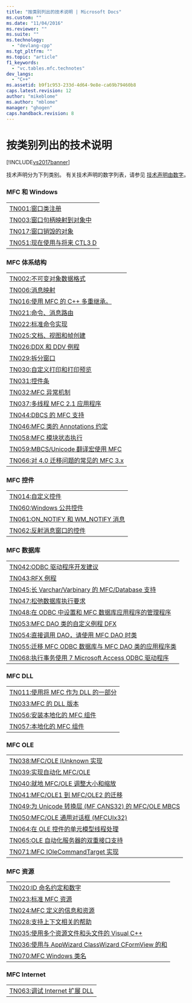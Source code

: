 ```yaml
---
title: "按类别列出的技术说明 | Microsoft Docs"
ms.custom: ""
ms.date: "11/04/2016"
ms.reviewer: ""
ms.suite: ""
ms.technology: 
  - "devlang-cpp"
ms.tgt_pltfrm: ""
ms.topic: "article"
f1_keywords: 
  - "vc.tables.mfc.technotes"
dev_langs: 
  - "C++"
ms.assetid: b9f1c953-233d-4d64-9e8e-ca69b79460b8
caps.latest.revision: 12
author: "mikeblome"
ms.author: "mblome"
manager: "ghogen"
caps.handback.revision: 8
---
```

# 按类别列出的技术说明
[!INCLUDE[vs2017banner](../assembler/inline/includes/vs2017banner.md)]

技术声明分为下列类别。  有关技术声明的数字列表，请参见 [技术声明由数字](../mfc/technical-notes-by-number.md)。  
  
### MFC 和 Windows  
  
||  
|-|  
|[TN001:窗口类注册](../mfc/tn001-window-class-registration.md)|  
|[TN003:窗口句柄映射到对象中](../mfc/tn003-mapping-of-windows-handles-to-objects.md)|  
|[TN017:窗口销毁的对象](../mfc/tn017-destroying-window-objects.md)|  
|[TN051:现在使用与将来 CTL3 D](../mfc/tn051-using-ctl3d-now-and-in-the-future.md)|  
  
### MFC 体系结构  
  
||  
|-|  
|[TN002:不可变对象数据格式](../mfc/tn002-persistent-object-data-format.md)|  
|[TN006:消息映射](../mfc/tn006-message-maps.md)|  
|[TN016:使用 MFC 的 C\+\+ 多重继承。](../mfc/tn016-using-cpp-multiple-inheritance-with-mfc.md)|  
|[TN021:命令、消息路由](../mfc/tn021-command-and-message-routing.md)|  
|[TN022:标准命令实现](../mfc/tn022-standard-commands-implementation.md)|  
|[TN025:文档、视图和帧创建](../mfc/tn025-document-view-and-frame-creation.md)|  
|[TN026:DDX 和 DDV 例程](../mfc/tn026-ddx-and-ddv-routines.md)|  
|[TN029:拆分窗口](../mfc/tn029-splitter-windows.md)|  
|[TN030:自定义打印和打印预览](../mfc/tn030-customizing-printing-and-print-preview.md)|  
|[TN031:控件条](../mfc/tn031-control-bars.md)|  
|[TN032:MFC 异常机制](../mfc/tn032-mfc-exception-mechanism.md)|  
|[TN037:多线程 MFC 2.1 应用程序](../mfc/tn037-multithreaded-mfc-2-1-applications.md)|  
|[TN044:DBCS 的 MFC 支持](../mfc/tn044-mfc-support-for-dbcs.md)|  
|[TN046:MFC 类的 Annotations 约定](../mfc/tn046-commenting-conventions-for-the-mfc-classes.md)|  
|[TN058:MFC 模块状态执行](../mfc/tn058-mfc-module-state-implementation.md)|  
|[TN059:MBCS\/Unicode 翻译宏使用 MFC](../mfc/tn059-using-mfc-mbcs-unicode-conversion-macros.md)|  
|[TN066:对 4.0 迁移问题的常见的 MFC 3.x](../mfc/tn066-common-mfc-3-x-to-4-0-porting-issues.md)|  
  
### MFC 控件  
  
||  
|-|  
|[TN014:自定义控件](../mfc/tn014-custom-controls.md)|  
|[TN060:Windows 公共控件](../mfc/tn060-the-new-windows-common-controls.md)|  
|[TN061:ON\_NOTIFY 和 WM\_NOTIFY 消息](../mfc/tn061-on-notify-and-wm-notify-messages.md)|  
|[TN062:反射消息窗口的控件](../mfc/tn062-message-reflection-for-windows-controls.md)|  
  
### MFC 数据库  
  
||  
|-|  
|[TN042:ODBC 驱动程序开发建议](../mfc/tn042-odbc-driver-developer-recommendations.md)|  
|[TN043:RFX 例程](../mfc/tn043-rfx-routines.md)|  
|[TN045:长 Varchar\/Varbinary 的 MFC\/Database 支持](../mfc/tn045-mfc-database-support-for-long-varchar-varbinary.md)|  
|[TN047:松弛数据库执行要求](../mfc/tn047-relaxing-database-transaction-requirements.md)|  
|[TN048:在 ODBC 中设置和 MFC 数据库应用程序的管理程序](../mfc/tn048-writing-odbc-setup-and-administration-programs.md)|  
|[TN053:MFC DAO 类的自定义例程 DFX](../mfc/tn053-custom-dfx-routines-for-dao-database-classes.md)|  
|[TN054:直接调用 DAO，请使用 MFC DAO 时类](../mfc/tn054-calling-dao-directly-while-using-mfc-dao-classes.md)|  
|[TN055:迁移 MFC ODBC 数据库与 MFC DAO 类的应用程序类](../mfc/tn055-migrating-mfc-odbc-database-class-applications-to-mfc-dao-classes.md)|  
|[TN068:执行事务使用 7 Microsoft Access ODBC 驱动程序](../mfc/tn068-performing-transactions-with-the-microsoft-access-7-odbc-driver.md)|  
  
### MFC DLL  
  
||  
|-|  
|[TN011:使用将 MFC 作为 DLL 的一部分](../mfc/tn011-using-mfc-as-part-of-a-dll.md)|  
|[TN033:MFC 的 DLL 版本](../mfc/tn033-dll-version-of-mfc.md)|  
|[TN056:安装本地化的 MFC 组件](../mfc/tn056-installation-of-localized-mfc-components.md)|  
|[TN057:本地化的 MFC 组件](../mfc/tn057-localization-of-mfc-components.md)|  
  
### MFC OLE  
  
||  
|-|  
|[TN038:MFC\/OLE IUnknown 实现](../mfc/tn038-mfc-ole-iunknown-implementation.md)|  
|[TN039:实现自动化 MFC\/OLE](../mfc/tn039-mfc-ole-automation-implementation.md)|  
|[TN040:就地 MFC\/OLE 调整大小和缩放](../mfc/tn040-mfc-ole-in-place-resizing-and-zooming.md)|  
|[TN041:MFC\/OLE1 到 MFC\/OLE2 的迁移](../mfc/tn041-mfc-ole1-migration-to-mfc-ole-2.md)|  
|[TN049:为 Unicode 转换层 \(MF CANS32\) 的 MFC\/OLE MBCS](../mfc/tn049-mfc-ole-mbcs-to-unicode-translation-layer-mfcans32.md)|  
|[TN050:MFC\/OLE 通用对话框 \(MFCUIx32\)](../mfc/tn050-mfc-ole-common-dialogs-mfcuix32.md)|  
|[TN064:在 OLE 控件的单元模型线程处理](../mfc/tn064-apartment-model-threading-in-activex-controls.md)|  
|[TN065:OLE 自动化服务器的双重接口支持](../mfc/tn065-dual-interface-support-for-ole-automation-servers.md)|  
|[TN071:MFC IOleCommandTarget 实现](../mfc/tn071-mfc-iolecommandtarget-implementation.md)|  
  
### MFC 资源  
  
||  
|-|  
|[TN020:ID 命名约定和数字](../mfc/tn020-id-naming-and-numbering-conventions.md)|  
|[TN023:标准 MFC 资源](../mfc/tn023-standard-mfc-resources.md)|  
|[TN024:MFC 定义的信息和资源](../mfc/tn024-mfc-defined-messages-and-resources.md)|  
|[TN028:支持上下文相关的帮助](../mfc/tn028-context-sensitive-help-support.md)|  
|[TN035:使用多个资源文件和头文件的 Visual C\+\+](../mfc/tn035-using-multiple-resource-files-and-header-files-with-visual-cpp.md)|  
|[TN036:使用与 AppWizard ClassWizard CFormView 的和](../mfc/tn036-using-cformview-with-appwizard-and-classwizard.md)|  
|[TN070:MFC Windows 类名](../mfc/tn070-mfc-window-class-names.md)|  
  
### MFC Internet  
  
||  
|-|  
|[TN063:调试 Internet 扩展 DLL](../mfc/tn063-debugging-internet-extension-dlls.md)|
